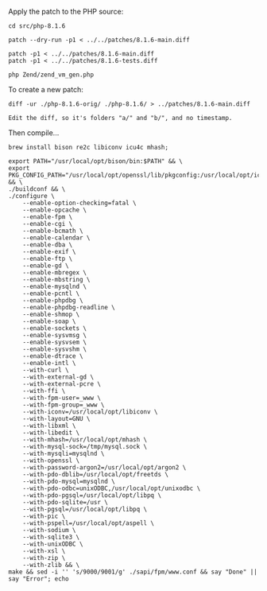 
Apply the patch to the PHP source:

	cd src/php-8.1.6

    patch --dry-run -p1 < ../../patches/8.1.6-main.diff

    patch -p1 < ../../patches/8.1.6-main.diff
    patch -p1 < ../../patches/8.1.6-tests.diff

    php Zend/zend_vm_gen.php

To create a new patch:

	diff -ur ./php-8.1.6-orig/ ./php-8.1.6/ > ../patches/8.1.6-main.diff

	Edit the diff, so it's folders "a/" and "b/", and no timestamp.

Then compile...

```
brew install bison re2c libiconv icu4c mhash;

export PATH="/usr/local/opt/bison/bin:$PATH" && \
export PKG_CONFIG_PATH="/usr/local/opt/openssl/lib/pkgconfig:/usr/local/opt/icu4c/lib/pkgconfig" && \
./buildconf && \
./configure \
    --enable-option-checking=fatal \
    --enable-opcache \
    --enable-fpm \
    --enable-cgi \
    --enable-bcmath \
    --enable-calendar \
    --enable-dba \
    --enable-exif \
    --enable-ftp \
    --enable-gd \
    --enable-mbregex \
    --enable-mbstring \
    --enable-mysqlnd \
    --enable-pcntl \
    --enable-phpdbg \
    --enable-phpdbg-readline \
    --enable-shmop \
    --enable-soap \
    --enable-sockets \
    --enable-sysvmsg \
    --enable-sysvsem \
    --enable-sysvshm \
    --enable-dtrace \
    --enable-intl \
    --with-curl \
    --with-external-gd \
    --with-external-pcre \
    --with-ffi \
    --with-fpm-user=_www \
    --with-fpm-group=_www \
    --with-iconv=/usr/local/opt/libiconv \
    --with-layout=GNU \
    --with-libxml \
    --with-libedit \
    --with-mhash=/usr/local/opt/mhash \
    --with-mysql-sock=/tmp/mysql.sock \
    --with-mysqli=mysqlnd \
    --with-openssl \
    --with-password-argon2=/usr/local/opt/argon2 \
    --with-pdo-dblib=/usr/local/opt/freetds \
    --with-pdo-mysql=mysqlnd \
    --with-pdo-odbc=unixODBC,/usr/local/opt/unixodbc \
    --with-pdo-pgsql=/usr/local/opt/libpq \
    --with-pdo-sqlite=/usr \
    --with-pgsql=/usr/local/opt/libpq \
    --with-pic \
    --with-pspell=/usr/local/opt/aspell \
    --with-sodium \
    --with-sqlite3 \
    --with-unixODBC \
    --with-xsl \
    --with-zip \
    --with-zlib && \
make && sed -i '' 's/9000/9001/g' ./sapi/fpm/www.conf && say "Done" || say "Error"; echo
```
